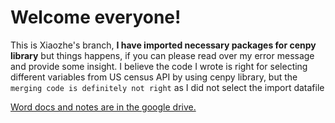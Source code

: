 # Welcome everyone!

This is Xiaozhe's branch, __I have imported necessary packages for cenpy library__ but things happens, if you can please read over my error message and provide some insight.
I believe the code I wrote is right for selecting different variables from US census API by using cenpy library, but the ```merging code is definitely not right``` as I did not select the import datafile

[Word docs and notes are in the google drive.](https://drive.google.com/drive/u/0/folders/1DPcRaSeDLkYzMvdZ4mGRYJXpyK3mLcln)
